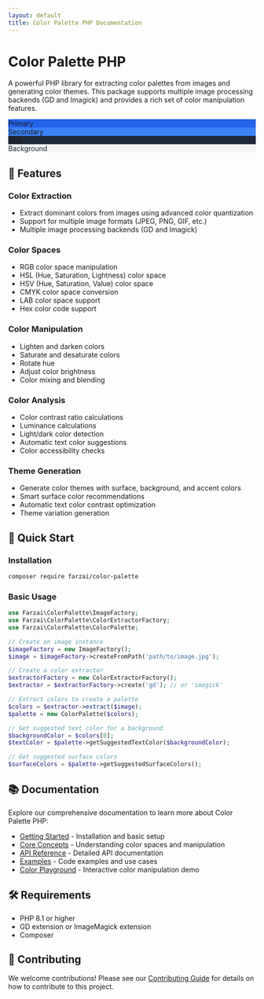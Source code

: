```yaml
---
layout: default
title: Color Palette PHP Documentation
---
```


# Color Palette PHP

A powerful PHP library for extracting color palettes from images and generating color themes. This package supports multiple image processing backends (GD and Imagick) and provides a rich set of color manipulation features.

<div class="color-example">
    <div class="color-swatch" style="background: #2563eb">Primary</div>
    <div class="color-swatch" style="background: #3b82f6">Secondary</div>
    <div class="color-swatch" style="background: #1f2937">Text</div>
    <div class="color-swatch" style="background: #f3f4f6; color: #1f2937">Background</div>
</div>

## 🎨 Features

### Color Extraction
- Extract dominant colors from images using advanced color quantization
- Support for multiple image formats (JPEG, PNG, GIF, etc.)
- Multiple image processing backends (GD and Imagick)

### Color Spaces
- RGB color space manipulation
- HSL (Hue, Saturation, Lightness) color space
- HSV (Hue, Saturation, Value) color space
- CMYK color space conversion
- LAB color space support
- Hex color code support

### Color Manipulation
- Lighten and darken colors
- Saturate and desaturate colors
- Rotate hue
- Adjust color brightness
- Color mixing and blending

### Color Analysis
- Color contrast ratio calculations
- Luminance calculations
- Light/dark color detection
- Automatic text color suggestions
- Color accessibility checks

### Theme Generation
- Generate color themes with surface, background, and accent colors
- Smart surface color recommendations
- Automatic text color contrast optimization
- Theme variation generation

## 🚀 Quick Start

### Installation

```bash
composer require farzai/color-palette
```

### Basic Usage

```php
use Farzai\ColorPalette\ImageFactory;
use Farzai\ColorPalette\ColorExtractorFactory;
use Farzai\ColorPalette\ColorPalette;

// Create an image instance
$imageFactory = new ImageFactory();
$image = $imageFactory->createFromPath('path/to/image.jpg');

// Create a color extractor
$extractorFactory = new ColorExtractorFactory();
$extractor = $extractorFactory->create('gd'); // or 'imagick'

// Extract colors to create a palette
$colors = $extractor->extract($image);
$palette = new ColorPalette($colors);

// Get suggested text color for a background
$backgroundColor = $colors[0];
$textColor = $palette->getSuggestedTextColor($backgroundColor);

// Get suggested surface colors
$surfaceColors = $palette->getSuggestedSurfaceColors();
```

## 📚 Documentation

Explore our comprehensive documentation to learn more about Color Palette PHP:

- [Getting Started](getting-started) - Installation and basic setup
- [Core Concepts](core-concepts) - Understanding color spaces and manipulation
- [API Reference](api/) - Detailed API documentation
- [Examples](examples/) - Code examples and use cases
- [Color Playground](playground) - Interactive color manipulation demo

## 🛠 Requirements

- PHP 8.1 or higher
- GD extension or ImageMagick extension
- Composer

## 🤝 Contributing

We welcome contributions! Please see our [Contributing Guide](https://github.com/parsilver/color-palette-php/blob/main/CONTRIBUTING.md) for details on how to contribute to this project. 